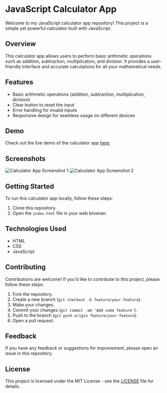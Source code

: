 # JavaScript Calculator App

Welcome to my JavaScript calculator app repository! This project is a simple yet powerful calculator built with JavaScript.

## Overview

This calculator app allows users to perform basic arithmetic operations such as addition, subtraction, multiplication, and division. It provides a user-friendly interface and accurate calculations for all your mathematical needs.

## Features

- Basic arithmetic operations (addition, subtraction, multiplication, division)
- Clear button to reset the input
- Error handling for invalid inputs
- Responsive design for seamless usage on different devices

## Demo

Check out the live demo of the calculator app [here](link_to_live_demo).

## Screenshots

![Calculator App Screenshot 1](screenshot1.png)
![Calculator App Screenshot 2](screenshot2.png)

## Getting Started

To run this calculator app locally, follow these steps:

1. Clone this repository.
2. Open the `index.html` file in your web browser.

## Technologies Used

- HTML
- CSS
- JavaScript

## Contributing

Contributions are welcome! If you'd like to contribute to this project, please follow these steps:

1. Fork the repository.
2. Create a new branch (`git checkout -b feature/your-feature`).
3. Make your changes.
4. Commit your changes (`git commit -am 'Add some feature'`).
5. Push to the branch (`git push origin feature/your-feature`).
6. Open a pull request.

## Feedback

If you have any feedback or suggestions for improvement, please open an issue in this repository.

## License

This project is licensed under the MIT License - see the [LICENSE](LICENSE) file for details.
